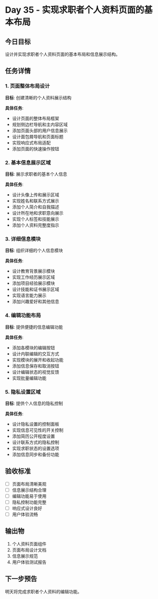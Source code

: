 # Day 35 - 实现求职者个人资料页面的基本布局

## 今日目标
设计并实现求职者个人资料页面的基本布局和信息展示结构。

## 任务详情

### 1. 页面整体布局设计
**目标**: 创建清晰的个人资料展示结构

**具体任务**:
- 设计页面的整体布局框架
- 规划侧边栏导航和主内容区域
- 添加页面头部的用户信息展示
- 设计面包屑导航和页面标题
- 实现响应式布局适配
- 添加页面的快速操作按钮

### 2. 基本信息展示区域
**目标**: 展示求职者的基本个人信息

**具体任务**:
- 设计头像上传和展示区域
- 实现姓名和联系方式展示
- 添加个人简介和自我描述
- 设计所在地和求职意向展示
- 实现个人标签和技能展示
- 添加个人资料完整度指示

### 3. 详细信息模块
**目标**: 组织详细的个人信息模块

**具体任务**:
- 设计教育背景展示模块
- 实现工作经历展示区域
- 添加项目经验展示模块
- 设计技能和证书展示区域
- 实现语言能力展示
- 添加兴趣爱好和其他信息

### 4. 编辑功能布局
**目标**: 提供便捷的信息编辑功能

**具体任务**:
- 添加各模块的编辑按钮
- 设计内联编辑的交互方式
- 实现模块的展开和收起功能
- 添加信息保存和取消按钮
- 设计编辑状态的视觉反馈
- 实现批量编辑功能

### 5. 隐私设置区域
**目标**: 提供个人信息的隐私控制

**具体任务**:
- 设计隐私设置的控制面板
- 实现信息可见性的开关控制
- 添加简历公开程度设置
- 设计联系方式的隐私控制
- 实现求职状态的设置选项
- 添加信息同步和备份功能

## 验收标准
- [ ] 页面布局清晰美观
- [ ] 信息展示结构合理
- [ ] 编辑功能易于使用
- [ ] 隐私控制功能完整
- [ ] 响应式设计良好
- [ ] 用户体验流畅

## 输出物
1. 个人资料页面组件
2. 页面布局设计文档
3. 信息展示规范
4. 用户体验测试报告

## 下一步预告
明天将完成求职者个人资料的编辑功能。

